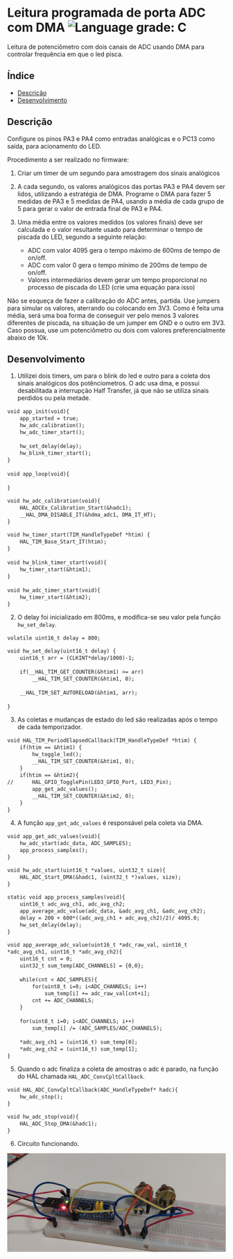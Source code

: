 # Leitura programada de porta ADC com DMA ![Language grade: C](https://img.shields.io/badge/language-C-blue)

Leitura de potenciômetro com dois canais de ADC usando DMA para controlar frequência em que o led pisca.

## Índice 

* [Descrição](#descrição)
* [Desenvolvimento](#desenvolvimento)

## Descrição

Configure os pinos PA3 e PA4 como entradas analógicas e o PC13 como saída, para acionamento do LED.

Procedimento a ser realizado no firmware:

1. Criar um timer de um segundo para amostragem dos sinais analógicos

2. A cada segundo, os valores analógicos das portas PA3 e PA4 devem ser lidos, utilizando
a estratégia de DMA. Programe o DMA para fazer 5 medidas de PA3 e 5 medidas de PA4,
usando a média de cada grupo de 5 para gerar o valor de entrada final de PA3 e PA4.

3. Uma média entre os valores medidos (os valores finais) deve ser calculada e o valor
resultante usado para determinar o tempo de piscada do LED, segundo a seguinte
relação:
   * ADC com valor 4095 gera o tempo máximo de 600ms de tempo de on/off.
   * ADC com valor 0 gera o tempo mínimo de 200ms de tempo de on/off.
   * Valores intermediários devem gerar um tempo proporcional no processo de
piscada do LED (crie uma equação para isso)

Não se esqueça de fazer a calibração do ADC antes, partida. Use jumpers para simular os valores,
aterrando ou colocando em 3V3. Como é feita uma média, será uma boa forma de conseguir ver
pelo menos 3 valores diferentes de piscada, na situação de um jumper em GND e o outro em
3V3. Caso possua, use um potenciômetro ou dois com valores preferencialmente abaixo de 10k.

## Desenvolvimento

1. Utilizei dois timers, um para o blink do led e outro para a coleta dos sinais analógicos dos potênciometros. O adc usa dma, e possui desabilitada a interrupção Half Transfer, já que não se utiliza sinais perdidos ou pela metade.
```
void app_init(void){
	app_started = true;
	hw_adc_calibration();
	hw_adc_timer_start();

	hw_set_delay(delay);
	hw_blink_timer_start();
}

void app_loop(void){

}
```
```
void hw_adc_calibration(void){
	HAL_ADCEx_Calibration_Start(&hadc1);
	__HAL_DMA_DISABLE_IT(&hdma_adc1, DMA_IT_HT);
}
```
```
void hw_timer_start(TIM_HandleTypeDef *htim) {
	HAL_TIM_Base_Start_IT(htim);
}

void hw_blink_timer_start(void){
	hw_timer_start(&htim1);
}

void hw_adc_timer_start(void){
	hw_timer_start(&htim2);
}
```
2. O delay foi inicializado em 800ms, e modifica-se seu valor pela função `hw_set_delay`.
```
volatile uint16_t delay = 800;
```
```
void hw_set_delay(uint16_t delay) {
	uint16_t arr = (CLKINT*delay/1000)-1;

	if(__HAL_TIM_GET_COUNTER(&htim1) >= arr)
		__HAL_TIM_SET_COUNTER(&htim1, 0);

	__HAL_TIM_SET_AUTORELOAD(&htim1, arr);

}
```
3. As coletas e mudanças de estado do led são realizadas após o tempo de cada temporizador.

```
void HAL_TIM_PeriodElapsedCallback(TIM_HandleTypeDef *htim) {
	if(htim == &htim1) {
		hw_toggle_led();
		__HAL_TIM_SET_COUNTER(&htim1, 0);
	}
	if(htim == &htim2){
//		HAL_GPIO_TogglePin(LED3_GPIO_Port, LED3_Pin);
		app_get_adc_values();
		__HAL_TIM_SET_COUNTER(&htim2, 0);
	}
}
```
4. A função `app_get_adc_values` é responsável pela coleta via DMA.
```
void app_get_adc_values(void){
	hw_adc_start(adc_data, ADC_SAMPLES);
	app_process_samples();
}
```
```
void hw_adc_start(uint16_t *values, uint32_t size){
	HAL_ADC_Start_DMA(&hadc1, (uint32_t *)values, size);
}
```
```
static void app_process_samples(void){
	uint16_t adc_avg_ch1, adc_avg_ch2;
	app_average_adc_value(adc_data, &adc_avg_ch1, &adc_avg_ch2);
	delay = 200 + 600*((adc_avg_ch1 + adc_avg_ch2)/2)/ 4095.0;
	hw_set_delay(delay);
}
```
```
void app_average_adc_value(uint16_t *adc_raw_val, uint16_t *adc_avg_ch1, uint16_t *adc_avg_ch2){
	uint16_t cnt = 0;
	uint32_t sum_temp[ADC_CHANNELS] = {0,0};

	while(cnt < ADC_SAMPLES){
		for(uint8_t i=0; i<ADC_CHANNELS; i++)
			sum_temp[i] += adc_raw_val[cnt+i];
		cnt += ADC_CHANNELS;
	}

	for(uint8_t i=0; i<ADC_CHANNELS; i++)
		sum_temp[i] /= (ADC_SAMPLES/ADC_CHANNELS);

	*adc_avg_ch1 = (uint16_t) sum_temp[0];
	*adc_avg_ch2 = (uint16_t) sum_temp[1];
}
```
5. Quando o adc finaliza a coleta de amostras o adc é parado, na função do HAL chamada `HAL_ADC_ConvCpltCallback`.
```
void HAL_ADC_ConvCpltCallback(ADC_HandleTypeDef* hadc){
	hw_adc_stop();
}
```
```
void hw_adc_stop(void){
	HAL_ADC_Stop_DMA(&hadc1);
}
```
6. Circuito funcionando.

![adc-dois-pot](https://github.com/LeslyMontufar/adc_dma/blob/main/img/funcionando.jpg)
